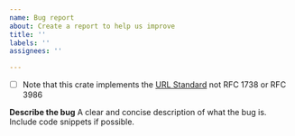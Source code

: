```yaml
---
name: Bug report
about: Create a report to help us improve
title: ''
labels: ''
assignees: ''

---
```


- [ ] Note that this crate implements the [URL Standard](https://url.spec.whatwg.org/) not RFC 1738 or RFC 3986

**Describe the bug**
A clear and concise description of what the bug is. Include code snippets if possible.
